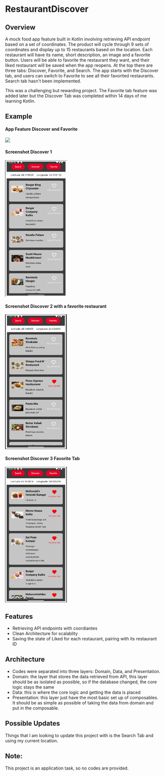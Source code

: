 # RestaurantDiscover

## Overview
A mock food app feature built in Kotlin involving retrieving API endpoint based on a set of coordinates. The product will cycle through 9 sets of coordinates and display up to 15 restaurants based on the location. Each restaurant will have its name, short description, an image and a favorite button. Users will be able to favorite the restaurant they want, and their liked restaurant will be saved when the app reopens. At the top there are three tabs: Discover, Favorite, and Search. The app starts with the Discover tab, and users can switch to Favorite to see all their favorited restaurants. Search tab hasn't been implemented.

This was a challenging but rewarding project. The Favorite tab feature was added later but the Discover Tab was completed within 14 days of me learning Kotlin.

## Example
<h4>App Feature Discover and Favorite</h4>
<img src="https://i.imgur.com/b3qzGPx.gif" width="250">
<h4>Screenshot Discover 1</h4>
<img src="asset/RestaurantDiscover1.png" width="200">
<h4>Screenshot Discover 2 with a favorite restaurant</h4>
<img src="asset/RestaurantDiscover2.png" width="200">
<h4>Screenshot Discover 3 Favorite Tab</h4>
<img src="asset/RestaurantDiscover3.png" width="200">

## Features
- Retrieving API endpoints with coordiantes
- Clean Architecture for scalablity
- Saving the state of Liked for each restaurant, pairing with its restaurant ID

## Architecture
- Codes were separated into three layers: Domain, Data, and Presentation.
- Domain: the layer that stores the data retrieved from API, this layer should be as isolated as possible, so if the database changed, the core logic stays the same
- Data: this is where the core logic and getting the data is placed
- Presentation: this layer just have the most basic set up of composables. It should be as simple as possible of taking the data from domain and put in the composable.

## Possible Updates
Things that I am looking to update this project with is the Search Tab and using my current location. 

## Note:
This project is an application task, so no codes are provided. 
